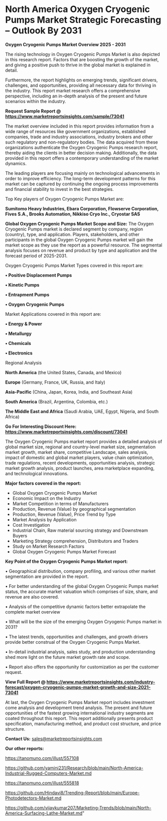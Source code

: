 # North America Oxygen Cryogenic Pumps Market Strategic Forecasting – Outlook By 2031

<Strong> Oxygen Cryogenic Pumps Market Overview 2025 - 2031</strong>

The rising technology in Oxygen Cryogenic Pumps Market is also depicted in this research report. Factors that are boosting the growth of the market, and giving a positive push to thrive in the global market is explained in detail.

Furthermore, the report highlights on emerging trends, significant drivers, challenges, and opportunities, providing all necessary data for thriving in the industry. This report market research offers a comprehensive perspective, including an in-depth analysis of the present and future scenarios within the industry.

<strong>Request Sample Report @ <a href=https://www.marketreportsinsights.com/sample/73041>https://www.marketreportsinsights.com/sample/73041</a></strong>

The market overview included in this report provides information from a wide range of resources like government organizations, established companies, trade and industry associations, industry brokers and other such regulatory and non-regulatory bodies. The data acquired from these organizations authenticate the Oxygen Cryogenic Pumps research report, thereby aiding the clients in better decision making. Additionally, the data provided in this report offers a contemporary understanding of the market dynamics.

The leading players are focusing mainly on technological advancements in order to improve efficiency. The long-term development patterns for this market can be captured by continuing the ongoing process improvements and financial stability to invest in the best strategies.

Top Key players of Oxygen Cryogenic Pumps Market are:

<strong>Sumitomo Heavy Industries, Ebara Corporation, Flowserve Corporation, Fives S.A., Brooks Automation, Nikkiso Cryo Inc., Cryostar SAS</strong>

<strong><b>Global Oxygen Cryogenic Pumps Market Scope and Size:</b></strong>
The Oxygen Cryogenic Pumps market is declared segment by company, region (country), type, and application. Players, stakeholders, and other participants in the global Oxygen Cryogenic Pumps market will gain the market scope as they use the report as a powerful resource. The segmental analysis focuses on revenue and product by type and application and the forecast period of 2025-2031.

Oxygen Cryogenic Pumps Market Types covered in this report are:

<strong>• Positive Displacement Pumps

• Kinetic Pumps

• Entrapment Pumps

• Oxygen Cryogenic Pumps</strong>

Market Applications covered in this report are:

<strong>• Energy & Power

• Metallurgy

• Chemicals

• Electronics</strong> 

Regional Analysis

<strong>North America</strong> (the United States, Canada, and Mexico)

<strong>Europe</strong> (Germany, France, UK, Russia, and Italy)

<strong>Asia-Pacific</strong> (China, Japan, Korea, India, and Southeast Asia)

<strong>South America</strong> (Brazil, Argentina, Colombia, etc.)

<strong>The Middle East and Africa</strong> (Saudi Arabia, UAE, Egypt, Nigeria, and South Africa)

<strong>Go For Interesting Discount Here: <a href=https://www.marketreportsinsights.com/discount/73041>https://www.marketreportsinsights.com/discount/73041</a></strong>

The Oxygen Cryogenic Pumps market report provides a detailed analysis of global market size, regional and country-level market size, segmentation market growth, market share, competitive Landscape, sales analysis, impact of domestic and global market players, value chain optimization, trade regulations, recent developments, opportunities analysis, strategic market growth analysis, product launches, area marketplace expanding, and technological innovations.

<strong><b>Major factors covered in the report:</b></strong>
<ul>
  <li>Global Oxygen Cryogenic Pumps Market </li>
  <li>Economic Impact on the Industry</li>
  <li>Market Competition in terms of Manufacturers</li>
  <li>Production, Revenue (Value) by geographical segmentation</li>
  <li>Production, Revenue (Value), Price Trend by Type</li>
  <li>Market Analysis by Application</li>
  <li>Cost Investigation</li>
  <li>Industrial Chain, Raw material sourcing strategy and Downstream Buyers</li>
  <li>Marketing Strategy comprehension, Distributors and Traders</li>
  <li>Study on Market Research Factors</li>
  <li>Global Oxygen Cryogenic Pumps Market Forecast</li>
</ul>

<strong><b>Key Point of the Oxygen Cryogenic Pumps Market report:</b></strong>

• Geographical distribution, company profiling, and various other market segmentation are provided in the report.

• For better understanding of the global Oxygen Cryogenic Pumps market status, the accurate market valuation which comprises of size, share, and revenue are also covered.

• Analysis of the competitive dynamic factors better extrapolate the complete market overview

• What will be the size of the emerging Oxygen Cryogenic Pumps market in 2031?

• The latest trends, opportunities and challenges, and growth drivers provide better construal of the Oxygen Cryogenic Pumps Market.

• In-detail industrial analysis, sales study, and production understanding shed more light on the future market growth rate and scope.

• Report also offers the opportunity for customization as per the customer request.

<strong><b>View Full Report @ <a href=https://www.marketreportsinsights.com/industry-forecast/oxygen-cryogenic-pumps-market-growth-and-size-2021-73041>https://www.marketreportsinsights.com/industry-forecast/oxygen-cryogenic-pumps-market-growth-and-size-2021-73041</a></b></strong>


At last, the Oxygen Cryogenic Pumps Market report includes investment come analysis and development trend analysis. The present and future opportunities of the fastest growing international industry segments are coated throughout this report. This report additionally presents product specification, manufacturing method, and product cost structure, and price structure.

<strong>Contact Us:</strong>
sales@marketreportsinsights.com

<strong>Our other reports:</strong>

<a href=https://tanomuno.com/illust/557108>https://tanomuno.com/illust/557108</a>

<a href=https://github.com/yamini231/Research/blob/main/North-America-Industrial-Rugged-Computers-Market.md>https://github.com/yamini231/Research/blob/main/North-America-Industrial-Rugged-Computers-Market.md</a>

<a href=https://tanomuno.com/illust/555818>https://tanomuno.com/illust/555818</a>

<a href=https://github.com/Hindavi8/Trending-Report/blob/main/Europe-Photodetectors-Market.md>https://github.com/Hindavi8/Trending-Report/blob/main/Europe-Photodetectors-Market.md</a>

<a href=https://github.com/vijaykumar207/Marketing-Trends/blob/main/North-America-Surfacing-Lathe-Market.md>https://github.com/vijaykumar207/Marketing-Trends/blob/main/North-America-Surfacing-Lathe-Market.md</a>"
